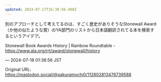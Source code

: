 ```yaml
---
updated: 2024-07-17T16:38:56.498Z
---
```


<p>別のアプローチとして考えてるのは、すごく歴史がありそうなStonewall Award（か他の似たような賞）のYA部門のリストから日本語翻訳されてる本を検索するというアイデア。</p><p>Stonewall Book Awards History | Rainbow Roundtable - <a href="https://www.ala.org/rrt/award/stonewall/history" target="_blank" rel="nofollow noopener noreferrer" translate="no"><span class="invisible">https://www.</span><span class="ellipsis">ala.org/rrt/award/stonewall/hi</span><span class="invisible">story</span></a></p>

&mdash; 2024-07-18 01:38:56 JST

Original URL: https://mastodon.social/@sakuramochi0/112802813476739588
